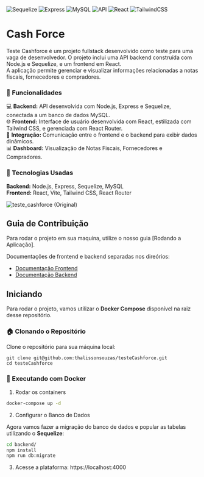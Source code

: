 ![Sequelize](https://img.shields.io/badge/Sequelize-v6.37.3-52B0E7)
![Express](https://img.shields.io/badge/Express-v4.19.2-gray)
![MySQL](https://img.shields.io/badge/MySQL-v8.0.31-F68C2E)
![API](https://img.shields.io/badge/API-REST-yellow)
![React](https://img.shields.io/badge/React-v17.0.2-blue)
![TailwindCSS](https://img.shields.io/badge/TailwindCSS-v2.2.19-06B6D4)

# Cash Force

Teste Cashforce é um projeto fullstack desenvolvido como teste para uma vaga de desenvolvedor. O projeto inclui uma API backend construída com Node.js e Sequelize, e um frontend em React.<br>
A aplicação permite gerenciar e visualizar informações relacionadas a notas fiscais, fornecedores e compradores.

### 🚀 Funcionalidades
💻 **Backend:** API desenvolvida com Node.js, Express e Sequelize, conectada a um banco de dados MySQL.<br>
🌐 **Frontend:** Interface de usuário desenvolvida com React, estilizada com Tailwind CSS, e gerenciada com React Router.<br>
🔗 **Integração:** Comunicação entre o frontend e o backend para exibir dados dinâmicos.<br>
📊 **Dashboard:** Visualização de Notas Fiscais, Fornecedores e Compradores.

### 🧩 Tecnologias Usadas

**Backend:** Node.js, Express, Sequelize, MySQL<br />
**Frontend:** React, Vite, Tailwind CSS, React Router<br />

![teste_cashforce (Original)](https://github.com/user-attachments/assets/fa2504ea-bfba-4b41-9e6c-1f14e331f7db)

## Guia de Contribuição

Para rodar o projeto em sua maquina, utilize o nosso guia [Rodando a Aplicação]. 

Documentações de frontend e backend separadas nos direórios:
- [Documentação Frontend](frontend/README.md)
- [Documentação Backend](backend/README.md)


## Iniciando

Para rodar o projeto, vamos utilizar o **Docker Compose** disponível na raiz desse repositório.

### 🏠 Clonando o Repositório

Clone o repositório para sua máquina local:

    git clone git@github.com:thalissonsouzas/testeCashforce.git
    cd testeCashforce

### 🚀 Executando com Docker

1. Rodar os containers

```bash
docker-compose up -d
```

2. Configurar o Banco de Dados

Agora vamos fazer a migração do banco de dados e popular as tabelas utilizando o **Sequelize**:

```bash
cd backend/
npm install
npm run db:migrate
```

3. Acesse a plataforma: https://localhost:4000


